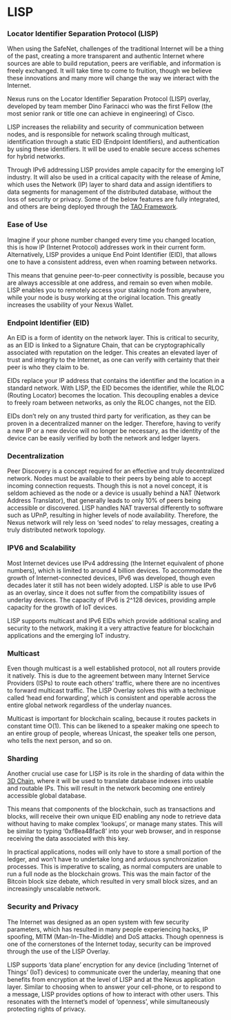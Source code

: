 # LISP

### Locator Identifier Separation Protocol (LISP)

When using the SafeNet, challenges of the traditional Internet will be a thing of the past, creating a more transparent and authentic Internet where sources are able to build reputation, peers are verifiable, and information is freely exchanged. It will take time to come to fruition, though we believe these innovations and many more will change the way we interact with the Internet.

Nexus runs on the Locator Identifier Separation Protocol (LISP) overlay, developed by team member Dino Farinacci who was the first Fellow (the most senior rank or title one can achieve in engineering) of Cisco.

LISP increases the reliability and security of communication between nodes, and is responsible for network scaling through multicast, identification through a static EID (Endpoint Identifiers), and authentication by using these identifiers. It will be used to enable secure access schemes for hybrid networks.

Through IPv6 addressing LISP provides ample capacity for the emerging IoT industry. It will also be used in a critical capacity with the release of Amine, which uses the Network (IP) layer to shard data and assign identifiers to data segments for management of the distributed database, without the loss of security or privacy. Some of the below features are fully integrated, and others are being deployed through the [TAO Framework](broken-reference).

### Ease of Use

Imagine if your phone number changed every time you changed location, this is how IP (Internet Protocol) addresses work in their current form. Alternatively, LISP provides a unique End Point Identifier (EID), that allows one to have a consistent address, even when roaming between networks.

This means that genuine peer-to-peer connectivity is possible, because you are always accessible at one address, and remain so even when mobile. LISP enables you to remotely access your staking node from anywhere, while your node is busy working at the original location. This greatly increases the usability of your Nexus Wallet.

### Endpoint Identifier (EID)

An EID is a form of identity on the network layer. This is critical to security, as an EID is linked to a Signature Chain, that can be cryptographically associated with reputation on the ledger. This creates an elevated layer of trust and integrity to the Internet, as one can verify with certainty that their peer is who they claim to be.

EIDs replace your IP address that contains the identifier and the location in a standard network. With LISP, the EID becomes the identifier, while the RLOC (Routing Locator) becomes the location. This decoupling enables a device to freely roam between networks, as only the RLOC changes, not the EID.

EIDs don’t rely on any trusted third party for verification, as they can be proven in a decentralized manner on the ledger. Therefore, having to verify a new IP or a new device will no longer be necessary, as the identity of the device can be easily verified by both the network and ledger layers.

### Decentralization

Peer Discovery is a concept required for an effective and truly decentralized network. Nodes must be available to their peers by being able to accept incoming connection requests. Though this is not a novel concept, it is seldom achieved as the node or a device is usually behind a NAT (Network Address Translator), that generally leads to only 10% of peers being accessible or discovered. LISP handles NAT traversal differently to software such as UPnP, resulting in higher levels of node availability. Therefore, the Nexus network will rely less on ‘seed nodes’ to relay messages, creating a truly distributed network topology.

### IPV6 and Scalability

Most Internet devices use IPv4 addressing (the Internet equivalent of phone numbers), which is limited to around 4 billion devices. To accommodate the growth of Internet-connected devices, IPv6 was developed, though even decades later it still has not been widely adopted. LISP is able to use IPv6 as an overlay, since it does not suffer from the compatibility issues of underlay devices. The capacity of IPv6 is 2^128 devices, providing ample capacity for the growth of IoT devices.

LISP supports multicast and IPv6 EIDs which provide additional scaling and security to the network, making it a very attractive feature for blockchain applications and the emerging IoT industry.

### Multicast

Even though multicast is a well established protocol, not all routers provide it natively. This is due to the agreement between many Internet Service Providers (ISPs) to route each others’ traffic, where there are no incentives to forward multicast traffic. The LISP Overlay solves this with a technique called ‘head end forwarding’, which is consistent and operable across the entire global network regardless of the underlay nuances.

Multicast is important for blockchain scaling, because it routes packets in constant time O(1). This can be likened to a speaker making one speech to an entire group of people, whereas Unicast, the speaker tells one person, who tells the next person, and so on.

### Sharding

Another crucial use case for LISP is its role in the sharding of data within the [3D Chain](broken-reference), where it will be used to translate database indexes into usable and routable IPs. This will result in the network becoming one entirely accessible global database.

This means that components of the blockchain, such as transactions and blocks, will receive their own unique EID enabling any node to retrieve data without having to make complex ‘lookups’, or manage many states. This will be similar to typing ‘0xf8ea48fac8’ into your web browser, and in response receiving the data associated with this key.

In practical applications, nodes will only have to store a small portion of the ledger, and won’t have to undertake long and arduous synchronization processes. This is imperative to scaling, as normal computers are unable to run a full node as the blockchain grows. This was the main factor of the Bitcoin block size debate, which resulted in very small block sizes, and an increasingly unscalable network.

### Security and Privacy

The Internet was designed as an open system with few security parameters, which has resulted in many people experiencing hacks, IP spoofing, MITM (Man-In-The-Middle) and DoS attacks. Though openness is one of the cornerstones of the Internet today, security can be improved through the use of the LISP Overlay.

LISP supports ‘data plane’ encryption for any device (including ‘Internet of Things’ (IoT) devices) to communicate over the underlay, meaning that one benefits from encryption at the level of LISP and at the Nexus application layer. Similar to choosing when to answer your cell-phone, or to respond to a message, LISP provides options of how to interact with other users. This resonates with the Internet’s model of ‘openness’, while simultaneously protecting rights of privacy.
